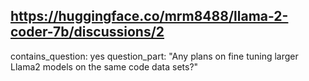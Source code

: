 ## https://huggingface.co/mrm8488/llama-2-coder-7b/discussions/2

contains_question: yes
question_part: "Any plans on fine tuning larger Llama2 models on the same code data sets?"